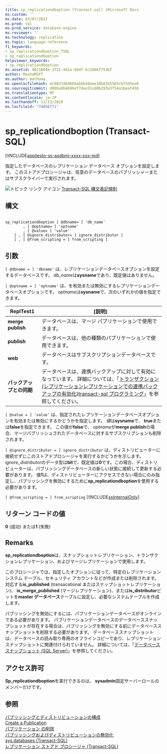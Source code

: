 ```yaml
---
title: sp_replicationdboption (Transact-sql) |Microsoft Docs
ms.custom: ''
ms.date: 03/07/2017
ms.prod: sql
ms.prod_service: database-engine
ms.reviewer: ''
ms.technology: replication
ms.topic: language-reference
f1_keywords:
- sp_replicationdboption_TSQL
- sp_replicationdboption
helpviewer_keywords:
- sp_replicationdboption
ms.assetid: d021864e-3f21-4d1a-89df-6c1086f753bf
author: MashaMSFT
ms.author: mathoma
ms.openlocfilehash: 4c0837db9666ab6b49aee30b81b5585cbf5d5ee0
ms.sourcegitcommit: d00ba0b4696ef7dee31cd0b293a3f54a1beaf458
ms.translationtype: MT
ms.contentlocale: ja-JP
ms.lasthandoff: 11/13/2019
ms.locfileid: "74056771"
---
```

# <a name="sp_replicationdboption-transact-sql"></a>sp_replicationdboption (Transact-SQL)
[!INCLUDE[appliesto-ss-asdbmi-xxxx-xxx-md](../../includes/appliesto-ss-asdbmi-xxxx-xxx-md.md)]

  指定したデータベースのレプリケーション データベース オプションを設定します。 このストアドプロシージャは、任意のデータベースのパブリッシャーまたはサブスクライバーで実行されます。  
  
 ![トピック リンク アイコン](../../database-engine/configure-windows/media/topic-link.gif "トピック リンク アイコン") [Transact-SQL 構文表記規則](../../t-sql/language-elements/transact-sql-syntax-conventions-transact-sql.md)  
  
## <a name="syntax"></a>構文  
  
```  
  
sp_replicationdboption [ @dbname= ] 'db_name'   
        , [ @optname= ] 'optname'   
        , [ @value= ] 'value'   
    [ , [ @ignore_distributor= ] ignore_distributor ]  
    [ , [ @from_scripting = ] from_scripting ]  
```  
  
## <a name="arguments"></a>引数  
`[ @dbname = ] 'dbname'` は、レプリケーションデータベースオプションを設定するデータベースです。 *db_name*は**sysname**であり、既定値はありません。  
  
`[ @optname = ] 'optname'` は、を有効または無効にするレプリケーションデータベースオプションです。 *optname*は**sysname**で、次のいずれかの値を指定できます。  
  
|ReplTest1|[説明]|  
|-----------|-----------------|  
|**merge publish**|データベースは、マージ パブリケーションで使用できます。|  
|**publish**|データベースは、他の種類のパブリケーションで使用できます。|  
|**web**|データベースはサブスクリプションデータベースです。|  
|**バックアップとの同期**|データベースは、連携バックアップに対して有効になっています。 詳細については、「[トランザクション&#40;レプリケーションレプリケーションでの連携バックアップの有効化&#41;transact-sql プログラミング](../../relational-databases/replication/administration/enable-coordinated-backups-for-transactional-replication.md)」を参照してください。|  
  
`[ @value = ] 'value'` は、指定されたレプリケーションデータベースオプションを有効または無効にするかどうかを指定します。 *値*は**sysname**で、 **true**または**false**を指定できます。 この値が**false**で、 *optname*が**merge publish**の場合、マージパブリッシュされたデータベースに対するサブスクリプションも削除されます。  
  
`[ @ignore_distributor = ] ignore_distributor` は、ディストリビューターに接続せずにこのストアドプロシージャを実行するかどうかを示します。 *ignore_distributor*のデータ型は**bit**で、既定値は**0**です。この場合、ディストリビューターは、パブリッシングデータベースの新しい状態に接続して更新する必要があります。 値**1**は、ディストリビューターにアクセスできない場合にのみ指定し、パブリッシングを無効にするために**sp_replicationdboption**を使用する必要があります。  
  
`[ @from_scripting = ] from_scripting` [!INCLUDE[ssInternalOnly](../../includes/ssinternalonly-md.md)]  
  
## <a name="return-code-values"></a>リターン コードの値  
 **0** (成功) または**1** (失敗)  
  
## <a name="remarks"></a>Remarks  
 **sp_replicationdboption**は、スナップショットレプリケーション、トランザクションレプリケーション、およびマージレプリケーションで使用します。  
  
 このプロシージャでは、指定したオプションに従って、特定のレプリケーション システム テーブル、セキュリティ アカウントなどが作成または削除されます。 対応する**is_published** (transacational またはスナップショットレプリケーション)、 **is_merge_published** (マージレプリケーション)、または**is_distributor**ビットを**master データベース**テーブルに設定し、必要なシステムテーブルを作成します。  
  
 パブリッシングを無効にするには、パブリケーションデータベースがオンラインである必要があります。 パブリケーションデータベースのデータベーススナップショットが存在する場合は、パブリッシングを無効にする前にデータベーススナップショットを削除する必要があります。 データベーススナップショットは、データベースの読み取り専用のオフラインコピーであり、レプリケーションスナップショットに関連付けられていません。 詳細については、「[データベース スナップショット &#40;SQL Server&#41;](../../relational-databases/databases/database-snapshots-sql-server.md)」を参照してください。  
  
## <a name="permissions"></a>アクセス許可  
 **Sp_replicationdboption**を実行できるのは、 **sysadmin**固定サーバーロールのメンバーだけです。  
  
## <a name="see-also"></a>参照  
 [パブリッシングとディストリビューションの構成](../../relational-databases/replication/configure-publishing-and-distribution.md)   
 [Create a Publication](../../relational-databases/replication/publish/create-a-publication.md)   
 [パブリケーション  の削除](../../relational-databases/replication/publish/delete-a-publication.md)  
 [パブリッシングおよびディストリビューションの無効化](../../relational-databases/replication/disable-publishing-and-distribution.md)   
 [sys.databases &#40;Transact-SQL&#41;](../../relational-databases/system-catalog-views/sys-databases-transact-sql.md)   
 [レプリケーション ストアド プロシージャ &#40;Transact-SQL&#41;](../../relational-databases/system-stored-procedures/replication-stored-procedures-transact-sql.md)  
  
  

